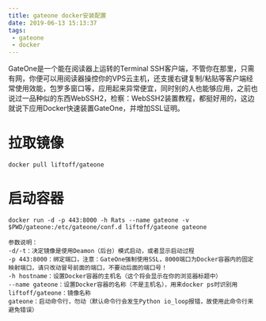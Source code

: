 ```yaml
---
title: gateone docker安装配置
date: 2019-06-13 15:13:37
tags:
 - gateone
 - docker
---
```


GateOne是一个能在阅读器上运转的Terminal SSH客户端，不管你在那里，只需有网，你便可以用阅读器操控你的VPS云主机，还支援右键复制/粘贴等客户端经常使用效能，包罗多窗口等，应用起来异常便宜，同时别的人也能够应用，之前也说过一品种似的东西WebSSH2，检察：WebSSH2装置教程，都挺好用的，这边就说下应用Docker快速装置GateOne，并增加SSL证明。

# 拉取镜像

```
docker pull liftoff/gateone
```

# 启动容器

```
docker run -d -p 443:8000 -h Rats --name gateone -v $PWD/gateone:/etc/gateone/conf.d liftoff/gateone gateone

参数说明：
-d/-t：决定镜像是使用Deamon（后台）模式启动，或者显示启动过程 
-p 443:8000：绑定端口，注意：GateOne强制使用SSL，8000端口为Docker容器内的固定映射端口，请只改动冒号前面的端口，不要动后面的端口号！ 
-h hostname：设置Docker容器的主机名（这个将会显示在你的浏览器标题中） 
--name gateone：设置Docker容器的名称（不是主机名），用来docker ps时识别用 
liftoff/gateone：镜像名称 
gateone：启动命令行，勿动（默认命令行会发生Python io_loop报错，故使用此命令行来避免错误）

```
